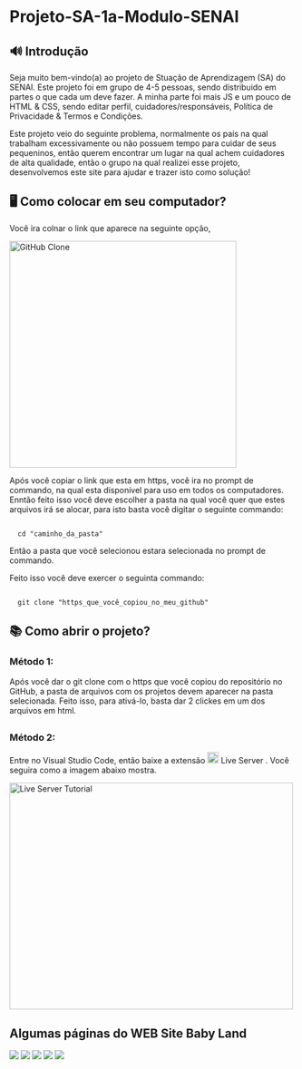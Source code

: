 # Projeto-SA-1a-Modulo-SENAI

## 🔊 Introdução

Seja muito bem-vindo(a) ao projeto de Stuação de Aprendizagem (SA) do SENAI. Este projeto foi em grupo de 4-5 pessoas, sendo distribuido em partes o que cada um deve fazer. A minha parte foi mais JS e um pouco de HTML & CSS, sendo editar perfil, cuidadores/responsáveis, Política de Privacidade & Termos e Condições.

Este projeto veio do seguinte problema, normalmente os país na qual trabalham excessivamente ou não possuem tempo para cuidar de seus pequeninos, então querem encontrar um lugar na qual achem cuidadores de alta qualidade, então o grupo na qual realizei esse projeto, desenvolvemos este site para ajudar e trazer isto como solução!

##

## 🖥 Como colocar em seu computador?

Você ira colnar o link que aparece na seguinte opção,

<img src="https://docs.github.com/assets/cb-60499/images/help/repository/https-url-clone-cli.png" alt="GitHub Clone" width="400px" height="400px">

Após você copiar o link que esta em https, você ira no prompt de commando, na qual esta disponível para uso em todos os computadores. Enntão feito isso você deve escolher a pasta na qual você quer que estes arquivos irá se alocar, para isto basta você digitar o seguinte commando:

```git

  cd "caminho_da_pasta"
```
Então a pasta que você selecionou estara selecionada no prompt de commando.

Feito isso você deve exercer o seguinta commando:

```git

  git clone "https_que_você_copiou_no_meu_github"
```

## 📚 Como abrir o projeto?

### Método 1:

Após você dar o git clone com o https que você copiou do repositório no GitHub, a pasta de arquivos com os projetos devem aparecer na pasta selecionada. Feito isso, para ativá-lo, basta dar 2 clickes em um dos arquivos em html.

##

### Método 2:

Entre no Visual Studio Code, então baixe a extensão <img src="https://pic.vsixhub.com/73/66/b63c44fd-0457-4696-99e9-dbfdf70d77de-logo.webp" alt="Live Server Icon" with="20px" height="20px"> Live Server . Você seguira como a imagem abaixo mostra.

<img src="https://techstacker.com/static/b67ab1adeadeacd5164ee69e6cc07048/5e6b6/vscode-live-server-extension.png" alt="Live Server Tutorial" width="500px" height="400px">

## Algumas páginas do WEB Site Baby Land

<img src="https://github.com/user-attachments/assets/dc28bdb7-0b05-449e-9328-fab3dc9bd626"/>
<img src="https://github.com/user-attachments/assets/7c80ae85-3f62-4721-99fb-d9b1c95bfae0"/>
<img src="(https://github.com/user-attachments/assets/6c55c046-63a5-4441-b46a-38316ac81ee3"/>
<img src="https://github.com/user-attachments/assets/4f06195a-c4b0-49f8-87d8-8d2be5a7b2a9"/>
<img src="https://github.com/user-attachments/assets/ec4ad106-eeca-41e2-bd26-eb5e1dd4ba29"/>
